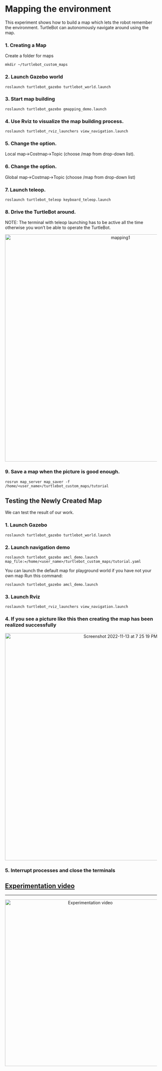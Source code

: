 # Mapping the environment

This experiment shows how to build a map which lets the robot remember the environment. TurtleBot can autonomously navigate around using the map.

### 1. Creating a Map
Create a folder for maps
```
mkdir ~/turtlebot_custom_maps 
```
### 2. Launch Gazebo world
```
roslaunch turtlebot_gazebo turtlebot_world.launch
```

### 3. Start map building
```
roslaunch turtlebot_gazebo gmapping_demo.launch
```

### 4. Use Rviz to visualize the map building process.
```
roslaunch turtlebot_rviz_launchers view_navigation.launch
```

### 5. Change the option.
Local map->Costmap->Topic (choose /map from drop-down list).

### 6. Change the option.

Global map->Costmap->Topic (choose /map from drop-down list)

### 7. Launch teleop.
```
roslaunch turtlebot_teleop keyboard_teleop.launch
```

### 8. Drive the TurtleBot around.
NOTE: The terminal with teleop launching has to be active all the time otherwise you won’t be able to operate the TurtleBot.

<p align="center">
<img width="750" alt="mapping1" src="https://user-images.githubusercontent.com/44544565/201525126-76d40dc1-cdc7-4d6e-9f57-a8943de7d14c.png">
</p>

### 9. Save a map when the picture is good enough.

```
rosrun map_server map_saver -f /home/<user_name>/turtlebot_custom_maps/tutorial
```

## Testing the Newly Created Map
We can test the result of our work.
### 1. Launch Gazebo
```
roslaunch turtlebot_gazebo turtlebot_world.launch
```

### 2. Launch navigation demo
```
roslaunch turtlebot_gazebo amcl_demo.launch map_file:=/home/<user_name>/turtlebot_custom_maps/tutorial.yaml
```
You can launch the default map for playground world if you have not your own map
Run this command:
```
roslaunch turtlebot_gazebo amcl_demo.launch
```

### 3. Launch Rviz
```
roslaunch turtlebot_rviz_launchers view_navigation.launch
```

### 4. If you see a picture like this then creating the map has been realized successfully
<p align="center">
<img width="750" alt="Screenshot 2022-11-13 at 7 25 19 PM" src="https://user-images.githubusercontent.com/44544565/201525520-9e927a50-103f-4e0f-a3a0-ed26137f13d1.png">
</p>

### 5. Interrupt processes and close the terminals


## [Experimentation video]()
-----------------------------------------------------------------------


<div align="center">
  <a href="https://youtu.be/6yCelD5oeeY"> <img width="550" src="https://user-images.githubusercontent.com/44544565/205531964-f71fe9b0-38a2-4965-8e3b-c210e5356660.png" alt="Experimentation video"></a>
</div>


